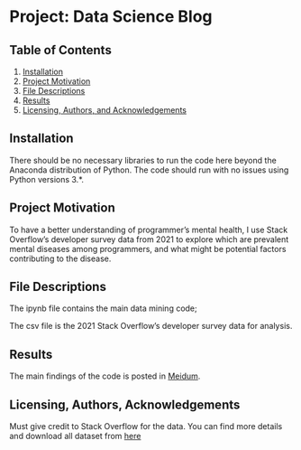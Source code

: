 
# Project: Data Science Blog

## Table of Contents

1. [Installation](#installation)
2. [Project Motivation](#motivation)
3. [File Descriptions](#files)
4. [Results](#results)
5. [Licensing, Authors, and Acknowledgements](#licensing)

## Installation <a name="installation"></a>

There should be no necessary libraries to run the code here beyond the Anaconda distribution of Python.  The code should run with no issues using Python versions 3.*.


## Project Motivation<a name="motivation"></a>

To have a better understanding of programmer’s mental health, I use Stack Overflow’s developer survey data from 2021 to explore which are prevalent mental diseases among programmers, and what might be potential factors contributing to the disease.

## File Descriptions <a name="files"></a>

The ipynb file contains the main data mining code;

The csv file is the 2021 Stack Overflow’s developer survey data for analysis.

## Results<a name="results"></a>

The main findings of the code is posted in [Meidum](https://medium.com/@wwkfdu/programmer-are-you-mentally-healthy-ee5b11d3ab19).

## Licensing, Authors, Acknowledgements<a name="licensing"></a>

Must give credit to Stack Overflow for the data.  You can find more details and download all dataset from [here](https://insights.stackoverflow.com/survey)
